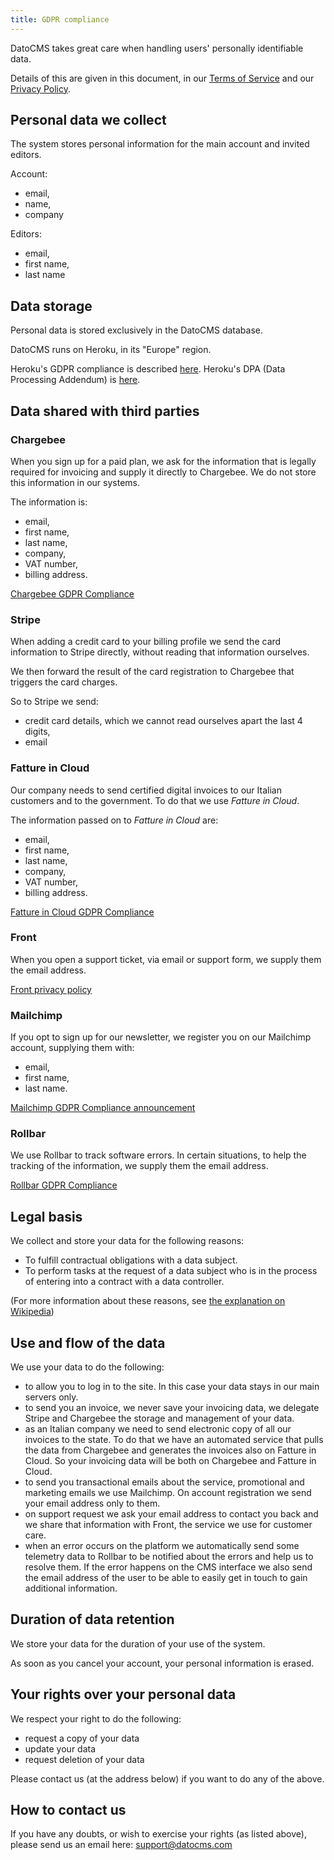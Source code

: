 ```yaml
---
title: GDPR compliance
---
```


DatoCMS takes great care when handling users' personally identifiable data.

Details of this are given in this document,
in our [Terms of Service][datocms-terms-of-service]
and our [Privacy Policy][datocms-privacy-policy].

[datocms-terms-of-service]: https://www.datocms.com/legal/terms/
[datocms-privacy-policy]: https://www.iubenda.com/privacy-policy/64648824/full-legal

## Personal data we collect

The system stores personal information for the main account and invited editors.

Account:

* email,
* name,
* company

Editors:

* email,
* first name,
* last name

## Data storage

Personal data is stored exclusively in the DatoCMS database.

DatoCMS runs on Heroku, in its "Europe" region.

Heroku's GDPR compliance is described [here][heroku-gdpr-compliance].
Heroku's DPA (Data Processing Addendum) is [here][heroku-dpa].

[heroku-gdpr-compliance]: https://devcenter.heroku.com/articles/gdpr
[heroku-dpa]: https://www.salesforce.com/content/dam/web/en_us/www/documents/legal/Agreements/data-processing-addendum.pdf

## Data shared with third parties

### Chargebee

When you sign up for a paid plan, we ask for the information that is legally
required for invoicing and supply it directly to Chargebee. We do not store
this information in our systems.

The information is:

* email,
* first name,
* last name,
* company,
* VAT number,
* billing address.

[Chargebee GDPR Compliance](https://www.chargebee.com/security/gdpr/)

### Stripe

When adding a credit card to your billing profile we send the card information to Stripe directly, without reading that information ourselves.

We then forward the result of the card registration to Chargebee that triggers the card charges.

So to Stripe we send:

* credit card details, which we cannot read ourselves apart the last 4 digits,
* email

### Fatture in Cloud

Our company needs to send certified digital invoices to our Italian customers and to
the government. To do that we use _Fatture in Cloud_.

The information passed on to _Fatture in Cloud_ are:

* email,
* first name,
* last name,
* company,
* VAT number,
* billing address.

[Fatture in Cloud GDPR Compliance](https://www.fattureincloud.it/gdpr/)

### Front

When you open a support ticket, via email or support form, we supply them the email address.

[Front privacy policy](https://frontapp.com/privacy-policy)

### Mailchimp

If you opt to sign up for our newsletter, we register you on our Mailchimp
account, supplying them with:

* email,
* first name,
* last name.

[Mailchimp GDPR Compliance announcement](https://mailchimp.com/help/about-the-general-data-protection-regulation/)

### Rollbar

We use Rollbar to track software errors. In certain situations, to help the tracking of the information, we supply them the email address.

[Rollbar GDPR Compliance](https://rollbar.com/compliance/gdpr/)

## Legal basis

We collect and store your data for the following reasons:

* To fulfill contractual obligations with a data subject.
* To perform tasks at the request of a data subject who is in the process of
  entering into a contract with a data controller.

(For more information about these reasons, see [the explanation on Wikipedia][wikipedia-gdpr-lawful-basis])

[wikipedia-gdpr-lawful-basis]: https://en.wikipedia.org/wiki/General_Data_Protection_Regulation#Lawful_basis_for_processing

## Use and flow of the data

We use your data to do the following:

* to allow you to log in to the site. In this case your data stays in our main servers only.
* to send you an invoice, we never save your invoicing data, we delegate Stripe and Chargebee the storage and management of your data.
* as an Italian company we need to send electronic copy of all our invoices to the state. To do that we have an automated service that pulls the data from Chargebee and generates the invoices also on Fatture in Cloud. So your invoicing data will be both on Chargebee and Fatture in Cloud.
* to send you transactional emails about the service, promotional and marketing emails we use Mailchimp. On account registration we send your email address only to them.
* on support request we ask your email address to contact you back and we share that information with Front, the service we use for customer care.
* when an error occurs on the platform we automatically send some telemetry data to Rollbar to be notified about the errors and help us to resolve them. If the error happens on the CMS interface we also send the email address of the user to be able to easily get in touch to gain additional information.

## Duration of data retention

We store your data for the duration of your use of the system.

As soon as you cancel your account, your personal information is erased.

## Your rights over your personal data

We respect your right to do the following:

* request a copy of your data
* update your data
* request deletion of your data

Please contact us (at the address below) if you want to do any of the above.

## How to contact us

If you have any doubts, or wish to exercise your rights (as listed above),
please send us an email here: [support@datocms.com](support@datocms.com)
